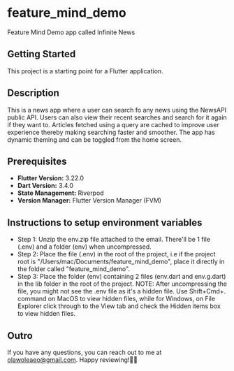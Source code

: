 # feature_mind_demo

Feature Mind Demo app called Infinite News

## Getting Started

This project is a starting point for a Flutter application.

## Description

This is a news app where a user can search fo any news using the NewsAPI public API.
Users can also view their recent searches and search for it again if they want to.
Articles fetched using a query are cached to improve user experience thereby making searching faster and smoother.
The app has dynamic theming and can be toggled from the home screen.

## Prerequisites

- **Flutter Version:** 3.22.0
- **Dart Version:** 3.4.0
- **State Management:** Riverpod
- **Version Manager:** Flutter Version Manager (FVM)

## Instructions to setup environment variables

- Step 1: Unzip the env.zip file attached to the email. There'll be 1 file (.env) and a folder (env) when uncompressed.
- Step 2: Place the file (.env) in the root of the project, i.e if the project root is "/Users/mac/Documents/feature_mind_demo", place it directly in the folder called "feature_mind_demo".
- Step 3: Place the folder (env) containing 2 files (env.dart and env.g.dart) in the lib folder in the root of the project.
NOTE: After uncompressing the file, you might not see the .env file as it's a hidden file. Use Shift+Cmd+. command on MacOS to view hidden files, while for Windows, on File Explorer click through to the View tab and check the Hidden items box to view hidden files.

## Outro

If you have any questions, you can reach out to me at [olawoleaeo@gmail.com](mailto:olawoleaeo@gmail.com). Happy reviewing!🙂🤙

